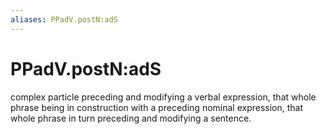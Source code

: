 ```yaml
---
aliases: PPadV.postN:adS
---
```

# PPadV.postN:adS

complex particle preceding and modifying a verbal expression, that whole phrase being in construction with a preceding nominal expression, that whole phrase in turn preceding and modifying a sentence.